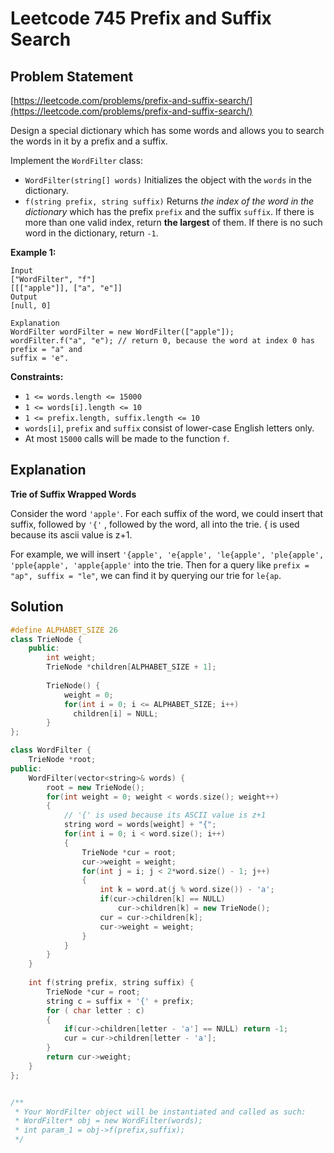 # Leetcode 745 Prefix and Suffix Search

## Problem Statement

[https://leetcode.com/problems/prefix-and-suffix-search/](https://leetcode.com/problems/prefix-and-suffix-search/)

Design a special dictionary which has some words and allows you to search the words in it by a prefix and a suffix.

Implement the `WordFilter` class:

* `WordFilter(string[] words)` Initializes the object with the `words` in the dictionary.
* `f(string prefix, string suffix)` Returns _the index of the word in the dictionary_ which has the prefix `prefix` and the suffix `suffix`. If there is more than one valid index, return **the largest** of them. If there is no such word in the dictionary, return `-1`.

**Example 1:**

```text
Input
["WordFilter", "f"]
[[["apple"]], ["a", "e"]]
Output
[null, 0]

Explanation
WordFilter wordFilter = new WordFilter(["apple"]);
wordFilter.f("a", "e"); // return 0, because the word at index 0 has prefix = "a" and 
suffix = 'e".
```

**Constraints:**

* `1 <= words.length <= 15000`
* `1 <= words[i].length <= 10`
* `1 <= prefix.length, suffix.length <= 10`
* `words[i]`, `prefix` and `suffix` consist of lower-case English letters only.
* At most `15000` calls will be made to the function `f`.

## Explanation

 **Trie of Suffix Wrapped Words**

Consider the word `'apple'`. For each suffix of the word, we could insert that suffix, followed by `'{'` , followed by the word, all into the trie. { is used because its ascii value is z+1.

For example, we will insert `'{apple', 'e{apple', 'le{apple', 'ple{apple', 'pple{apple', 'apple{apple'` into the trie. Then for a query like `prefix = "ap", suffix = "le"`, we can find it by querying our trie for `le{ap`.

## Solution

```cpp
#define ALPHABET_SIZE 26
class TrieNode {
    public:
        int weight;
        TrieNode *children[ALPHABET_SIZE + 1];
    
        TrieNode() {
            weight = 0;
            for(int i = 0; i <= ALPHABET_SIZE; i++)
              children[i] = NULL; 
        }
};

class WordFilter {
    TrieNode *root;
public:
    WordFilter(vector<string>& words) {
        root = new TrieNode();
        for(int weight = 0; weight < words.size(); weight++)
        {
            // '{' is used because its ASCII value is z+1
            string word = words[weight] + "{";
            for(int i = 0; i < word.size(); i++) 
            {
                TrieNode *cur = root;
                cur->weight = weight;
                for(int j = i; j < 2*word.size() - 1; j++)
                {
                    int k = word.at(j % word.size()) - 'a';
                    if(cur->children[k] == NULL)
                        cur->children[k] = new TrieNode();
                    cur = cur->children[k];
                    cur->weight = weight;
                }
            }
        }
    }
    
    int f(string prefix, string suffix) {
        TrieNode *cur = root;
        string c = suffix + '{' + prefix;
        for ( char letter : c)
        {
            if(cur->children[letter - 'a'] == NULL) return -1;
            cur = cur->children[letter - 'a'];
        }
        return cur->weight;
    }
};


/**
 * Your WordFilter object will be instantiated and called as such:
 * WordFilter* obj = new WordFilter(words);
 * int param_1 = obj->f(prefix,suffix);
 */
```

